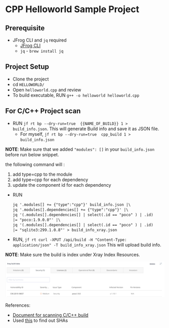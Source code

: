 # CPP Helloworld Sample Project

## Prerequisite 
- JFrog CLI and `jq` required 
    - [JFrog CLI](https://jfrog.com/getcli/)
    - `jq` - `brew install jq`

## Project Setup
- Clone the project
- cd `HELLOWORLD/`
- Open `helloworld.cpp` and review
- To build executable, RUN `g++ -o helloworld helloworld.cpp`

## For C/C++ Project scan
- RUN `jf rt bp --dry-run=true  {{NAME_OF_BUILD}} 1 > build_info.json`. This will generate Build info and save it as JSON file.
    - For myself, `jf rt bp --dry-run=true  cpp_build 1 > build_info.json`


**NOTE**: Make sure that we added `"modules": []` in your `build_info.json` before run below snippet. 

the following command will :
1. add type=cpp to the module
2. add type=cpp for each dependency
3. update the component id for each dependency 
- RUN
    ```
    jq '.modules[] += {"type":"cpp"}' build_info.json |\
    jq '.modules[].dependencies[] += {"type":"cpp"}' |\
    jq '(.modules[].dependencies[] | select(.id == "poco" ) | .id)    |= "poco:1.9.0.0"' |\
    jq '(.modules[].dependencies[] | select(.id == "poco" ) | .id)    |= "sqlite3:299.1.0.8"' > build_info_xray.json
    ```

- RUN, `jf rt curl -XPUT /api/build -H "Content-Type: application/json" -T build_info_xray.json` This will upload build info. 

**NOTE**: Make sure the build is index under Xray Index Resources. 


![Scan Result](<Screenshot 2023-07-18 at 10.09.30 AM.png>)



References:
- [Document for scanning C/C++ build](https://jfrog.com/help/r/jfrog-artifactory-documentation/conan-and-c/c-support-in-xray)
- Used [this](https://www.dll-files.com/) to find out SHAs


